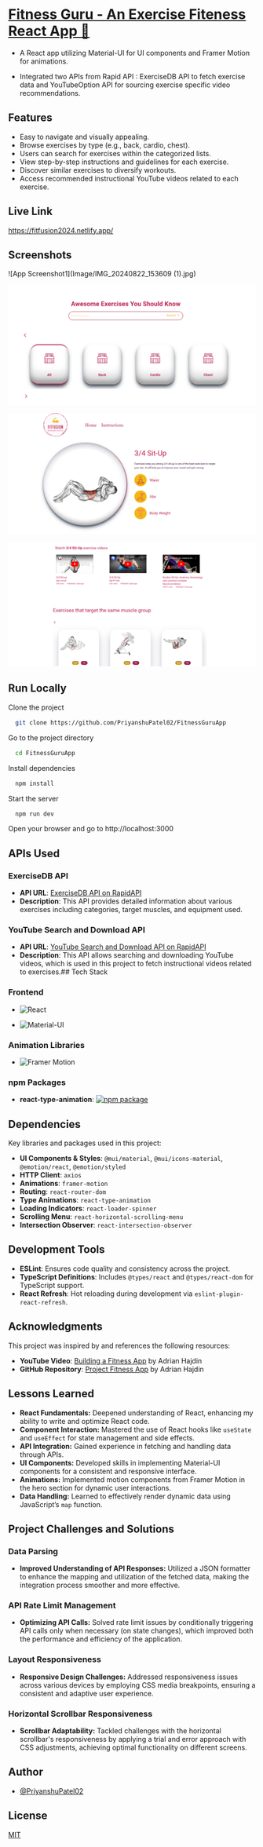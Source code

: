 # [Fitness Guru - An Exercise Fiteness React App  🔗](https://fitness-guru-app.netlify.app/)

- A React app utilizing Material-UI for UI components and Framer Motion for animations.

- Integrated two APIs from Rapid API : ExerciseDB API to fetch exercise data and YouTubeOption API for sourcing exercise specific video recommendations.
## Features

- Easy to navigate and visually appealing.
- Browse exercises by type (e.g., back, cardio, chest).
- Users can search for exercises within the categorized lists.
- View step-by-step instructions and guidelines for each exercise.
- Discover similar exercises to diversify workouts.
- Access recommended instructional YouTube videos related to each exercise.

## Live Link
https://fitfusion2024.netlify.app/
## Screenshots

![App Screenshot1](Image/IMG_20240822_153609 (1).jpg)

![App Screenshot2](https://github.com/Adnan7209/assests/blob/main/fitFusion2.png)

![App Screenshot3](https://github.com/Adnan7209/assests/blob/main/fitFusion3.png)

![App Screenshot4](https://github.com/Adnan7209/assests/blob/main/fitFusion4.png)


## Run Locally

Clone the project

```bash
  git clone https://github.com/PriyanshuPatel02/FitnessGuruApp
```

Go to the project directory

```bash
  cd FitnessGuruApp
```

Install dependencies

```bash
  npm install
```

Start the server

```bash
  npm run dev
```

Open your browser and go to http://localhost:3000

## APIs Used

### ExerciseDB API
- **API URL**: [ExerciseDB API on RapidAPI](https://rapidapi.com/justin-WFnsXH_t6/api/exercisedb/)
- **Description**: This API provides detailed information about various exercises including categories, target muscles, and equipment used.

### YouTube Search and Download API
- **API URL**: [YouTube Search and Download API on RapidAPI](https://rapidapi.com/h0p3rwe/api/youtube-search-and-download)
- **Description**: This API allows searching and downloading YouTube videos, which is used in this project to fetch instructional videos related to exercises.## Tech Stack

### Frontend

- ![React](https://img.shields.io/badge/-React-20232A?style=flat-square&logo=react) 

- ![Material-UI](https://img.shields.io/badge/-Material--UI-0081CB?style=flat-square&logo=material-ui)

### Animation Libraries
- ![Framer Motion](https://img.shields.io/badge/-Framer_Motion-black?style=flat-square&logo=framer) 

### npm Packages
- **react-type-animation**: [![npm package](https://img.shields.io/npm/v/react-type-animation.svg?style=flat-square)](https://www.npmjs.com/package/react-type-animation)
## Dependencies

Key libraries and packages used in this project:

- **UI Components & Styles**: `@mui/material`, `@mui/icons-material`, `@emotion/react`, `@emotion/styled`
- **HTTP Client**: `axios`
- **Animations**: `framer-motion`
- **Routing**: `react-router-dom`
- **Type Animations**: `react-type-animation`
- **Loading Indicators**: `react-loader-spinner`
- **Scrolling Menu**: `react-horizontal-scrolling-menu`
- **Intersection Observer**: `react-intersection-observer`
## Development Tools

- **ESLint**: Ensures code quality and consistency across the project.
- **TypeScript Definitions**: Includes `@types/react` and `@types/react-dom` for TypeScript support.
- **React Refresh**: Hot reloading during development via `eslint-plugin-react-refresh`.



## Acknowledgments

This project was inspired by and references the following resources:

- **YouTube Video**: [Building a Fitness App](https://youtu.be/KBpoBc98BwM?si=cKe6ThKnRXMVpDuJ) by Adrian Hajdin
- **GitHub Repository**: [Project Fitness App](https://github.com/adrianhajdin/project_fitness_app) by Adrian Hajdin
## Lessons Learned

- **React Fundamentals:** Deepened understanding of React, enhancing my ability to write and optimize React code.
- **Component Interaction:** Mastered the use of React hooks like `useState` and `useEffect` for state management and side effects.
- **API Integration:** Gained experience in fetching and handling data through APIs.
- **UI Components:** Developed skills in implementing Material-UI components for a consistent and responsive interface.
- **Animations:** Implemented motion components from Framer Motion in the hero section for dynamic user interactions.
- **Data Handling:** Learned to effectively render dynamic data using JavaScript’s `map` function.

## Project Challenges and Solutions

### Data Parsing
- **Improved Understanding of API Responses:** Utilized a JSON formatter to enhance the mapping and utilization of the fetched data, making the integration process smoother and more effective.

### API Rate Limit Management
- **Optimizing API Calls:** Solved rate limit issues by conditionally triggering API calls only when necessary (on state changes), which improved both the performance and efficiency of the application.

### Layout Responsiveness
- **Responsive Design Challenges:** Addressed responsiveness issues across various devices by employing CSS media breakpoints, ensuring a consistent and adaptive user experience.

### Horizontal Scrollbar Responsiveness
- **Scrollbar Adaptability:** Tackled challenges with the horizontal scrollbar's responsiveness by applying a trial and error approach with CSS adjustments, achieving optimal functionality on different screens.

## Author

- [@PriyanshuPatel02](https://github.com/PriyanshuPatel02/FitnessGuruApp)


## License

[MIT](https://choosealicense.com/licenses/mit/)
